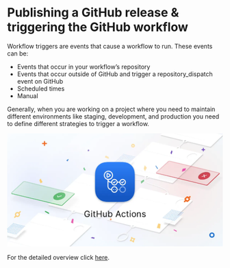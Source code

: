 # Publishing a GitHub release &amp; triggering the GitHub workflow

Workflow triggers are events that cause a workflow to run. These events can be:

* Events that occur in your workflow’s repository
* Events that occur outside of GitHub and trigger a repository_dispatch event on GitHub
* Scheduled times
* Manual
  
Generally, when you are working on a project where you need to maintain different environments like staging, development, and production you need to define different strategies to trigger a workflow.

![githubactions](https://github.com/Dhruvin4530/GitHub_Actions_SelfHosted_Runner/blob/main/0.webp)

For the detailed overview click [here](https://medium.com/@dksoni4530/triggering-the-github-actions-workflow-on-publishing-a-github-release-e43fc430f13b). 
